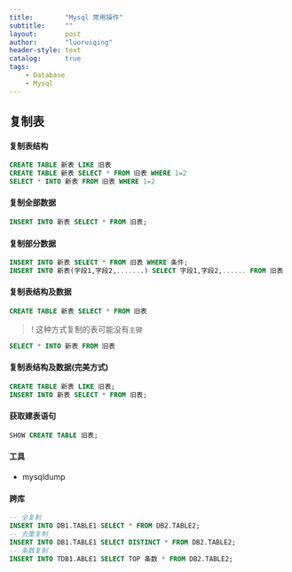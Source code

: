 ```yaml
---
title:        "Mysql 常用操作"
subtitle:     ""
layout:       post
author:       "luoruiqing"
header-style: text
catalog:      true
tags:
    - Database
    - Mysql
---
```



## 复制表

#### 复制表结构

```sql
CREATE TABLE 新表 LIKE 旧表
CREATE TABLE 新表 SELECT * FROM 旧表 WHERE 1=2
SELECT * INTO 新表 FROM 旧表 WHERE 1=2
```

#### 复制全部数据

```sql
INSERT INTO 新表 SELECT * FROM 旧表;
```

#### 复制部分数据

```sql
INSERT INTO 新表 SELECT * FROM 旧表 WHERE 条件;
INSERT INTO 新表(字段1,字段2,.......) SELECT 字段1,字段2,...... FROM 旧表
```

#### 复制表结构及数据

```sql
CREATE TABLE 新表 SELECT * FROM 旧表
```
> ! 这种方式复制的表可能没有`主键`

```sql
SELECT * INTO 新表 FROM 旧表
```

#### 复制表结构及数据(完美方式)

```sql
CREATE TABLE 新表 LIKE 旧表; 
INSERT INTO 新表 SELECT * FROM 旧表;
```

#### 获取建表语句

```sql
SHOW CREATE TABLE 旧表;
```

#### 工具

- mysqldump

#### 跨库

```sql
-- 全复制
INSERT INTO DB1.TABLE1 SELECT * FROM DB2.TABLE2; 
-- 去重复制
INSERT INTO DB1.TABLE1 SELECT DISTINCT * FROM DB2.TABLE2;
-- 条数复制
INSERT INTO TDB1.ABLE1 SELECT TOP 条数 * FROM DB2.TABLE2;
```